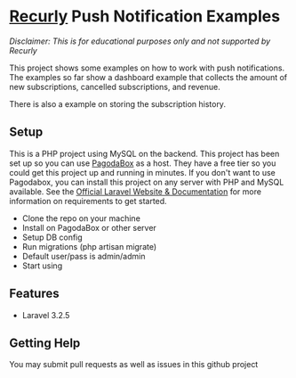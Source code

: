# [Recurly](http://recurly.com) Push Notification Examples

*Disclaimer:*
*This is for educational purposes only and not supported by Recurly*

This project shows some examples on how to work with push notifications.  
The examples so far show a dashboard example that collects the amount of new
subscriptions, cancelled subscriptions, and revenue.

There is also a example on storing the subscription history.

## Setup

This is a PHP project using MySQL on the backend.  This project has been set up so you
can use [PagodaBox](https://pagodabox.com) as a host.  They have a free tier so you could
get this project up and running in minutes.  If you don't want to use Pagodabox, you can install
this project on any server with PHP and MySQL available. See the [Official Laravel Website & Documentation](http://laravel.com) for more information on requirements to get started.

- Clone the repo on your machine
- Install on PagodaBox or other server
- Setup DB config
- Run migrations (php artisan migrate)
- Default user/pass is admin/admin
- Start using

## Features

- Laravel 3.2.5

## Getting Help

You may submit pull requests as well as issues in this github project